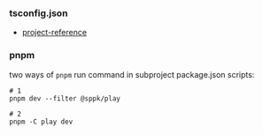 ### tsconfig.json
* [project-reference](https://www.typescriptlang.org/docs/handbook/project-references.html#what-is-a-project-reference)

### pnpm
two ways of `pnpm` run command in subproject package.json scripts:
```shell
# 1
pnpm dev --filter @sppk/play

# 2
pnpm -C play dev
``` 
